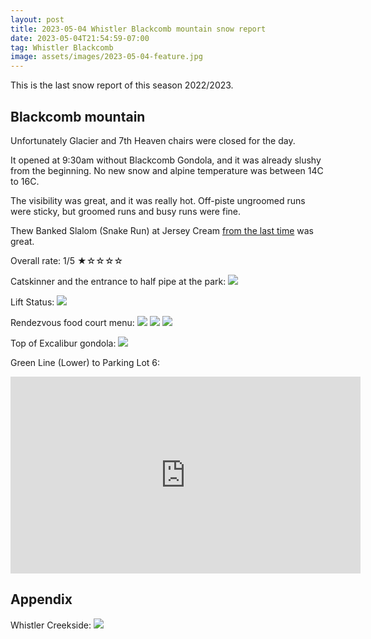 ```yaml
---
layout: post
title: 2023-05-04 Whistler Blackcomb mountain snow report
date: 2023-05-04T21:54:59-07:00
tag: Whistler Blackcomb
image: assets/images/2023-05-04-feature.jpg
---
```


This is the last snow report of this season 2022/2023.

## Blackcomb mountain

Unfortunately Glacier and 7th Heaven chairs were closed for the day.

It opened at 9:30am without Blackcomb Gondola, and it was already slushy from the beginning. No new snow and alpine temperature was between 14C to 16C.

The visibility was great, and it was really hot. Off-piste ungroomed runs were sticky, but groomed runs and busy runs were fine.

Thew Banked Slalom (Snake Run) at Jersey Cream [from the last time](/2023-05-02-whistler-blackcomb-snow-report) was great.

Overall rate: 1/5 ★☆☆☆☆

Catskinner and the entrance to half pipe at the park:
![](/assets/images/2023-05-04-catskinner.jpg)

Lift Status:
![](/assets/images/2023-05-04-lift-status.png)

Rendezvous food court menu:
![](/assets/images/2023-05-04-rendezvous-menu-1.jpg)
![](/assets/images/2023-05-04-rendezvous-menu-2.jpg)
![](/assets/images/2023-05-04-rendezvous-menu-3.jpg)

Top of Excalibur gondola:
![](/assets/images/2023-05-04-excalibur-top.jpg)

Green Line (Lower) to Parking Lot 6:
<iframe width="560" height="315" src="https://www.youtube.com/embed/Fk4uimitVK4" title="YouTube video player" frameborder="0" allow="accelerometer; autoplay; clipboard-write; encrypted-media; gyroscope; picture-in-picture; web-share" allowfullscreen></iframe>

## Appendix

Whistler Creekside:
![](/assets/images/2023-05-04-whistler-creekside.jpg)
